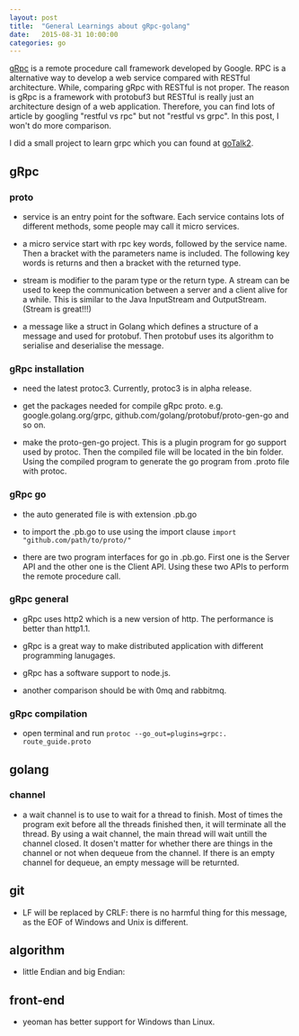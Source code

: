 ```yaml
---
layout: post
title:  "General Learnings about gRpc-golang"
date:   2015-08-31 10:00:00
categories: go
---
```


[gRpc](http://www.grpc.io/) is a remote procedure call framework developed by Google. RPC is a alternative way to develop a web service compared with RESTful architecture. While, comparing gRpc with RESTful is not proper. The reason is gRpc is a framework with protobuf3 but RESTful is really just an architecture design of a web application. Therefore, you can find lots of article by googling "restful vs rpc" but not "restful vs grpc". In this post, I won't do more comparison.

I did a small project to learn grpc which you can found at [goTalk2](https://github.com/alvindaiyan/goTalk2).

## gRpc

### proto

- service is an entry point for the software. Each service contains lots of different methods, some people may call it micro services. 

- a micro service start with rpc key words, followed by the service name. Then a bracket with the parameters name is included. The following key words is returns and then a bracket with the returned type.

- stream is modifier to the param type or the return type. A stream can be used to keep the communication between a server and a client alive for a while. This is similar to the Java InputStream and OutputStream. (Stream is great!!!)

- a message like a struct in Golang which defines a structure of a message and used for protobuf. Then protobuf uses its algorithm to serialise and deserialise the message.


### gRpc installation

- need the latest protoc3. Currently, protoc3 is in alpha release.

- get the packages needed for compile gRpc proto. e.g. google.golang.org/grpc, github.com/golang/protobuf/proto-gen-go and so on.

- make the proto-gen-go project. This is a plugin program for go support used by protoc. Then the compiled file will be located in the bin folder. Using the compiled program to generate the go program from .proto file with protoc.

### gRpc go

- the auto generated file is with extension .pb.go

- to import the .pb.go to use using the import clause ```import "github.com/path/to/proto/"```

- there are two program interfaces for go in .pb.go. First one is the Server API and the other one is the Client API. Using these two APIs to perform the remote procedure call.

### gRpc general

- gRpc uses http2 which is a new version of http. The performance is better than http1.1.
    
- gRpc is a great way to make distributed application with different programming lanugages.

- gRpc has a software support to node.js.

- another comparison should be with 0mq and rabbitmq.

### gRpc compilation

- open terminal and run ```protoc --go_out=plugins=grpc:. route_guide.proto```

## golang 

### channel

- a wait channel is to use to wait for a thread to finish. Most of times the program exit before all the threads finished then, it will terminate all the thread. By using a wait channel, the main thread will wait untill the channel closed. It dosen't matter for whether there are things in the channel or not when dequeue from the channel. If there is an empty channel for dequeue, an empty message will be returnted.

## git

- LF will be replaced by CRLF: there is no harmful thing for this message, as the EOF of Windows and Unix is different.

## algorithm

- little Endian and big Endian:


## front-end
 
- yeoman has better support for Windows than Linux.

